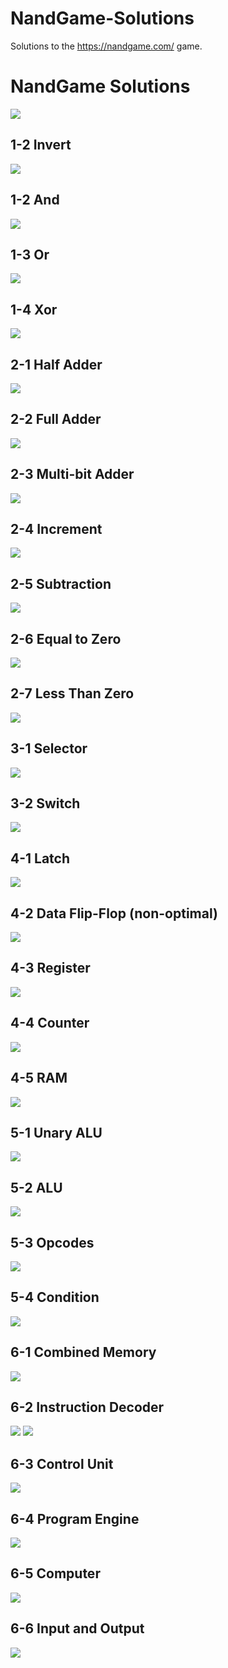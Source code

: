 # NandGame-Solutions
Solutions to the https://nandgame.com/ game.


# NandGame Solutions
![](img/nandgame_levels.png)
## 1-2 Invert
![](img/nandgame1-1.png)
## 1-2 And
![](img/nandgame1-2.png)
## 1-3 Or
![](img/nandgame1-3.png)
## 1-4 Xor
![](img/nandgame1-4.png)
## 2-1 Half Adder
![](img/nandgame2-1.png)
## 2-2 Full Adder
![](img/nandgame2-2.png)
## 2-3 Multi-bit Adder
![](img/nandgame2-3.png)
## 2-4 Increment
![](img/nandgame2-4.png)
## 2-5 Subtraction
![](img/nandgame2-5.png)
## 2-6 Equal to Zero
![](img/nandgame2-6.png)
## 2-7 Less Than Zero
![](img/nandgame2-7.png)
## 3-1 Selector
![](img/nandgame3-1.png)
## 3-2 Switch
![](img/nandgame3-2.png)
## 4-1 Latch
![](img/nandgame4-1.png)
## 4-2 Data Flip-Flop (non-optimal)
![](img/nandgame4-2.png)
## 4-3 Register
![](img/nandgame4-3.png)
## 4-4 Counter
![](img/nandgame4-4.png)
## 4-5 RAM
![](img/nandgame4-5.png)
## 5-1 Unary ALU
![](img/nandgame5-1.png)
## 5-2 ALU
![](img/nandgame5-2.png)
## 5-3 Opcodes
![](img/nandgame5-3.png)
## 5-4 Condition
![](img/nandgame5-4.png)
## 6-1 Combined Memory
![](img/nandgame6-1.png)
## 6-2 Instruction Decoder
![](img/nandgame6-2full.png)
![](img/nandgame6-2.png)
## 6-3 Control Unit
![](img/nandgame6-3.png)
## 6-4 Program Engine
![](img/nandgame6-4.png)
## 6-5 Computer
![](img/nandgame6-5.png)
## 6-6 Input and Output
![](img/nandgame6-6.png)

